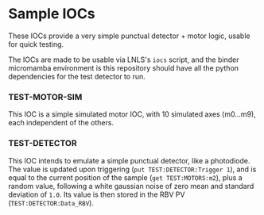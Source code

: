 # Sample IOCs

These IOCs provide a very simple punctual detector + motor logic, usable for quick testing.

The IOCs are made to be usable via LNLS's `iocs` script, and the binder micromamba environment is this repository should have all the python dependencies for the test detector to run.

### TEST-MOTOR-SIM

This IOC is a simple simulated motor IOC, with 10 simulated axes (m0...m9), each independent of the others. 

### TEST-DETECTOR

This IOC intends to emulate a simple punctual detector, like a photodiode. The value is updated upon triggering (`put TEST:DETECTOR:Trigger 1`), and
is equal to the current position of the sample (`get TEST:MOTORS:m2`), plus a random value, following a white gaussian noise of zero mean and standard
deviation of `1.0`. Its value is then stored in the RBV PV (`TEST:DETECTOR:Data_RBV`).
